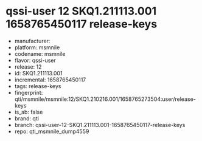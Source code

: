 # qssi-user 12 SKQ1.211113.001 1658765450117 release-keys
- manufacturer: 
- platform: msmnile
- codename: msmnile
- flavor: qssi-user
- release: 12
- id: SKQ1.211113.001
- incremental: 1658765450117
- tags: release-keys
- fingerprint: qti/msmnile/msmnile:12/SKQ1.210216.001/1658765273504:user/release-keys
- is_ab: false
- brand: qti
- branch: qssi-user-12-SKQ1.211113.001-1658765450117-release-keys
- repo: qti_msmnile_dump4559
